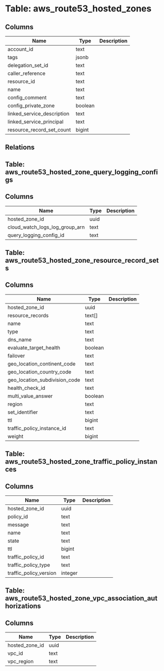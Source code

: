 
# Table: aws_route53_hosted_zones

## Columns
| Name        | Type           | Description  |
| ------------- | ------------- | -----  |
|account_id|text||
|tags|jsonb||
|delegation_set_id|text||
|caller_reference|text||
|resource_id|text||
|name|text||
|config_comment|text||
|config_private_zone|boolean||
|linked_service_description|text||
|linked_service_principal|text||
|resource_record_set_count|bigint||
## Relations
## Table: aws_route53_hosted_zone_query_logging_configs

## Columns
| Name        | Type           | Description  |
| ------------- | ------------- | -----  |
|hosted_zone_id|uuid||
|cloud_watch_logs_log_group_arn|text||
|query_logging_config_id|text||
## Table: aws_route53_hosted_zone_resource_record_sets

## Columns
| Name        | Type           | Description  |
| ------------- | ------------- | -----  |
|hosted_zone_id|uuid||
|resource_records|text[]||
|name|text||
|type|text||
|dns_name|text||
|evaluate_target_health|boolean||
|failover|text||
|geo_location_continent_code|text||
|geo_location_country_code|text||
|geo_location_subdivision_code|text||
|health_check_id|text||
|multi_value_answer|boolean||
|region|text||
|set_identifier|text||
|ttl|bigint||
|traffic_policy_instance_id|text||
|weight|bigint||
## Table: aws_route53_hosted_zone_traffic_policy_instances

## Columns
| Name        | Type           | Description  |
| ------------- | ------------- | -----  |
|hosted_zone_id|uuid||
|policy_id|text||
|message|text||
|name|text||
|state|text||
|ttl|bigint||
|traffic_policy_id|text||
|traffic_policy_type|text||
|traffic_policy_version|integer||
## Table: aws_route53_hosted_zone_vpc_association_authorizations

## Columns
| Name        | Type           | Description  |
| ------------- | ------------- | -----  |
|hosted_zone_id|uuid||
|vpc_id|text||
|vpc_region|text||
